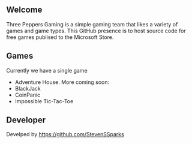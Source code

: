 ## Welcome
Three Peppers Gaming is a simple gaming team that likes a variety of games and game types. This GitHub presence is to host source code for free games publised to the Microsoft Store. 

## Games
Currently we have a single game 
* Adventure House. 
More coming soon:
* BlackJack
* CoinPanic
* Impossible Tic-Tac-Toe

## Developer 
Develped by https://github.com/StevenSSparks
